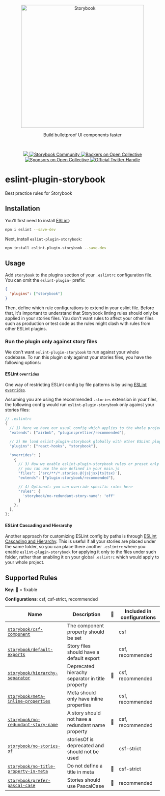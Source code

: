 <p align="center">
  <a href="https://storybook.js.org/">
    <img src="https://user-images.githubusercontent.com/321738/63501763-88dbf600-c4cc-11e9-96cd-94adadc2fd72.png" alt="Storybook" width="400" />
  </a>
</p>

<p align="center">Build bulletproof UI components faster</p>

<br/>

<p align="center">
  <a href="https://discord.gg/storybook">
    <img src="https://img.shields.io/badge/discord-join-7289DA.svg?logo=discord&longCache=true&style=flat" />
  </a>
  <a href="https://storybook.js.org/community/">
    <img src="https://img.shields.io/badge/community-join-4BC424.svg" alt="Storybook Community" />
  </a>
  <a href="#backers">
    <img src="https://opencollective.com/storybook/backers/badge.svg" alt="Backers on Open Collective" />
  </a>
  <a href="#sponsors">
    <img src="https://opencollective.com/storybook/sponsors/badge.svg" alt="Sponsors on Open Collective" />
  </a>
  <a href="https://twitter.com/intent/follow?screen_name=storybookjs">
    <img src="https://badgen.net/twitter/follow/storybookjs?icon=twitter&label=%40storybookjs" alt="Official Twitter Handle" />
  </a>
</p>

# eslint-plugin-storybook

Best practice rules for Storybook

## Installation

You'll first need to install [ESLint](https://eslint.org/):

```sh
npm i eslint --save-dev
```

Next, install `eslint-plugin-storybook`:

```sh
npm install eslint-plugin-storybook --save-dev
```

## Usage

Add `storybook` to the plugins section of your `.eslintrc` configuration file. You can omit the `eslint-plugin-` prefix:

```json
{
  "plugins": ["storybook"]
}
```

Then, define which rule configurations to extend in your eslint file. Before that, it's important to understand that Storybook linting rules should only be applied in your stories files. You don't want rules to affect your other files such as production or test code as the rules might clash with rules from other ESLint plugins.

### Run the plugin only against story files

We don't want `eslint-plugin-storybook` to run against your whole codebase. To run this plugin only against your stories files, you have the following options:

#### ESLint `overrides`

One way of restricting ESLint config by file patterns is by using [ESLint `overrides`](https://eslint.org/docs/user-guide/configuring/configuration-files#configuration-based-on-glob-patterns).

Assuming you are using the recommended `.stories` extension in your files, the following config would run `eslint-plugin-storybook` only against your stories files:

```javascript
// .eslintrc
{
  // 1) Here we have our usual config which applies to the whole project, so we don't put storybook preset here.
  "extends": ["airbnb", "plugin:prettier/recommended"],

  // 2) We load eslint-plugin-storybook globally with other ESLint plugins.
  "plugins": ["react-hooks", "storybook"],

  "overrides": [
    {
      // 3) Now we enable eslint-plugin-storybook rules or preset only for matching files!
      // you can use the one defined in your main.js
      "files": ['src/**/*.stories.@(js|jsx|ts|tsx)'],
      "extends": ["plugin:storybook/recommended"],

      // 4) Optional: you can override specific rules here
      "rules": {
        'storybook/no-redundant-story-name': 'off'
      }
    },
  ],
};
```

#### ESLint Cascading and Hierarchy

Another approach for customizing ESLint config by paths is through [ESLint Cascading and Hierarchy](https://eslint.org/docs/user-guide/configuring/configuration-files#cascading-and-hierarchy). This is useful if all your stories are placed under the same folder, so you can place there another `.eslintrc` where you enable `eslint-plugin-storybook` for applying it only to the files under such folder, rather than enabling it on your global `.eslintrc` which would apply to your whole project.

## Supported Rules

<!-- RULES-LIST:START -->

**Key**: 🔧 = fixable

**Configurations**: csf, csf-strict, recommended

| Name                                                                               | Description                                       | 🔧  | Included in configurations |
| ---------------------------------------------------------------------------------- | ------------------------------------------------- | --- | -------------------------- |
| [`storybook/csf-component`](./docs/rules/csf-component.md)                         | The component property should be set              |     | csf                        |
| [`storybook/default-exports`](./docs/rules/default-exports.md)                     | Story files should have a default export          |     | csf, recommended           |
| [`storybook/hierarchy-separator`](./docs/rules/hierarchy-separator.md)             | Deprecated hierachy separator in title property   | 🔧  | csf, recommended           |
| [`storybook/meta-inline-properties`](./docs/rules/meta-inline-properties.md)       | Meta should only have inline properties           |     | csf, recommended           |
| [`storybook/no-redundant-story-name`](./docs/rules/no-redundant-story-name.md)     | A story should not have a redundant name property | 🔧  | csf, recommended           |
| [`storybook/no-stories-of`](./docs/rules/no-stories-of.md)                         | storiesOf is deprecated and should not be used    |     | csf-strict                 |
| [`storybook/no-title-property-in-meta`](./docs/rules/no-title-property-in-meta.md) | Do not define a title in meta                     | 🔧  | csf-strict                 |
| [`storybook/prefer-pascal-case`](./docs/rules/prefer-pascal-case.md)               | Stories should use PascalCase                     | 🔧  | recommended                |

<!-- RULES-LIST:END -->
